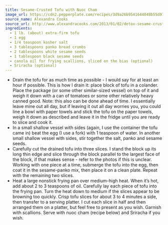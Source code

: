 ```yaml
---
title: Sesame-Crusted Tofu with Nuoc Cham
image_url: https://cdn2.pepperplate.com/recipes/3d9a26b9541644848b55d97c43b34956.jpg
source_name: Alexandra Cooks
source_url: http://www.alexandracooks.com/2013/01/02/detox-sesame-crusted-tofu-with-nuoc-cham/
ingredients:
  - 1 lb. (about) extra-firm tofu
  - 1 egg
  - 1/4 teaspoon kosher salt
  - 3 tablespoons panko bread crumbs
  - 2 tablespoons white sesame seeds
  - 1 tablespoon black sesame seeds
  - canola oil for frying scallions, sliced on the bias (optional)
  - Sriracha (optional)
---
```


* Drain the tofu for as much time as possible - I would say for at least an hour if possible. This is how I drain it: place block of tofu in a colander. Place the package (or some other similar-sized vessel) on top of it and weigh it down with a can of tomatoes or some other relatively heavy canned good. Note: this also can be done ahead of time. I essentially leave mine out all day, but if leaving it out all day worries you, you could line a bowl with paper towels and stick the tofu on the paper towels, weigh it down as described and leave it in the fridge until you are ready to slice and cook it.
* In a small shallow vessel with sides (again, I use the container the tofu came in) beat the egg (I use a fork) with 1 teaspoon of water. In another small shallow vessel with sides, stir together the salt, panko and sesame seeds.
* Carefully cut the drained tofu into three slices. I stand the block up its long thin edge and slice through the block parallel to the largest face of the block, if that makes sense - refer to the photos if this is unclear. Working with one piece at a time, submerge the tofu into the egg, then coat it in the sesame-panko mix, then place it on a clean plate. Repeat with the remaining two slices.
* Heat a large nonstick frying pan over medium-high heat. When it’s hot, add about 2 to 3 teaspoons of oil. Carefully lay each piece of tofu into the frying pan. Turn the heat down to medium if the slices appear to be browning too quickly. Crisp tofu slices for about 3 to 4 minutes a side, then transfer to a serving platter. I cut each slice in half and then arranged them on a platter, but feel free to present as you wish. Garnish with scallions. Serve with nuoc cham (recipe below) and Sriracha if you wish.
